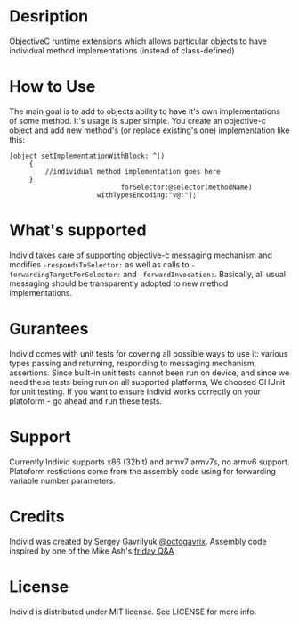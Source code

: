 Desription
=======

ObjectiveC runtime extensions which allows particular objects to have individual method implementations (instead of class-defined)

How to Use
=======

The main goal is to add to objects ability to have it's own implementations of some method. It's usage is super simple.
You create an objective-c object and add new method's (or replace existing's one) implementation like this:

```objc
[object setImplementationWithBlock: ^()
     {
         //individual method implementation goes here
     }
                            forSelector:@selector(methodName)
                      withTypesEncoding:"v@:"];
```


What's supported
=======

Individ takes care of supporting objective-c messaging mechanism and modifies `-respondsToSelector:` as well as calls to 
`-forwardingTargetForSelector:` and `-forwardInvocation:`. Basically, all usual messaging should be transparently adopted to
new method implementations.

Gurantees
=======

Individ comes with unit tests for covering all possible ways to use it: various types passing and returning, responding to
messaging mechanism, assertions. Since built-in unit tests cannot been run on device, and since we need these tests being 
run on all supported platforms, We choosed GHUnit for unit testing. 
If you want to ensure Individ works correctly on your platoform - go ahead and run these tests.

Support
=======

Currently Individ supports x86 (32bit) and armv7 armv7s, no armv6 support. Platoform restictions come from the assembly code using for 
forwarding variable number parameters.


Credits
=======

Individ was created by Sergey Gavrilyuk [@octogavrix](http://twitter.com/octogavrix). Assembly code inspired by one of the
Mike Ash's [friday Q&A](http://www.mikeash.com/pyblog/friday-qa-2012-11-16-lets-build-objc_msgsend.html)

License
=======

Individ is distributed under MIT license. See LICENSE for more info.


